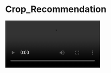 # Crop_Recommendation
![](https://github.com/likith3swamy/Crop-Reccommendation-System-Using-Machine-Learing/blob/main/Demo%20-%20Made%20with%20Clipchamp.mp4)
